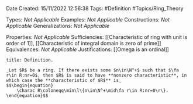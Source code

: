 <div class="topSpace"></div>

Date Created: 15/11/2022 12:56:38
Tags: #Definition #Topics/Ring_Theory

Types: _Not Applicable_
Examples: _Not Applicable_
Constructions: _Not Applicable_
Generalizations: _Not Applicable_

Properties: _Not Applicable_
Sufficiencies: [[Characteristic of ring with unit is order of 1]], [[Characteristic of integral domain is zero of prime]]
Equivalences: _Not Applicable_
Justifications: [[Omega is an ordinal]]

``` ad-Definition
title: Definition.

_Let $R$ be a ring. If there exists some $n\in\N^+$ such that $\fa r\in R:nr=0$, then $R$ is said to have **nonzero characteristic**, in which case the **characteristic of $R$** is_
$$\begin{equation}
    \charac R\coloneqq\min\l\{n\in\N^+\mid\fa r\in R:nr=0\r\}.
\end{equation}$$

```
